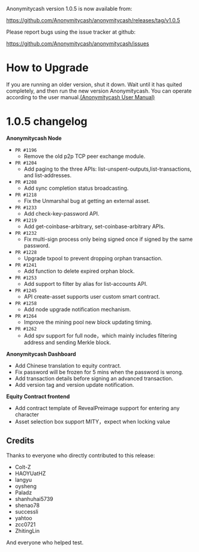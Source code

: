 Anonymitycash version 1.0.5 is now available from:

  https://github.com/Anonymitycash/anonymitycash/releases/tag/v1.0.5


Please report bugs using the issue tracker at github:

  https://github.com/Anonymitycash/anonymitycash/issues

How to Upgrade
===============

If you are running an older version, shut it down. Wait until it has quited completely, and then run the new version Anonymitycash.
You can operate according to the user manual.[(Anonymitycash User Manual)](https://anonymityswap.com/wp-content/themes/freddo/images/wallet/AnonymitycashUsermanualV1.0_en.pdf)


1.0.5 changelog
================
__Anonymitycash Node__

+ `PR #1196`
    - Remove the old p2p TCP peer exchange module.
+ `PR #1204`
    - Add paging to the three APIs: list-unspent-outputs,list-transactions, and list-addresses.
+ `PR #1208`
    - Add sync completion status broadcasting.
+ `PR #1218`
    - Fix the Unmarshal bug at getting an external asset.
+ `PR #1233`
    - Add check-key-password API.
+ `PR #1219`
    - Add get-coinbase-arbitrary, set-coinbase-arbitrary APIs.
+ `PR #1232`
    - Fix multi-sign process only being signed once if signed by the same password.
+ `PR #1228`
    - Upgrade txpool to prevent dropping orphan transaction.
+ `PR #1241`
    - Add function to delete expired orphan block.
+ `PR #1253`
    - Add support to filter by alias for list-accounts API.
+ `PR #1245`
    - API create-asset supports user custom smart contract.
+ `PR #1258`
    - Add node upgrade notification mechanism.
+ `PR #1264`
    - Improve the mining pool new block updating timing.
+ `PR #1262`
    - Add spv support for full node，which mainly includes filtering address and sending Merkle block.

__Anonymitycash Dashboard__

- Add Chinese translation to equity contract.
- Fix password will be frozen for 5 mins when the password is wrong.
- Add transaction details before signing an advanced transaction.
- Add version tag and version update notification.

__Equity Contract frontend__

- Add contract template of RevealPreimage support for entering any character
- Asset selection box support MITY，expect when locking value

Credits
--------

Thanks to everyone who directly contributed to this release:

- Colt-Z
- HAOYUatHZ
- langyu
- oysheng
- Paladz
- shanhuhai5739
- shenao78
- successli
- yahtoo
- zcc0721
- ZhitingLin

And everyone who helped test.

